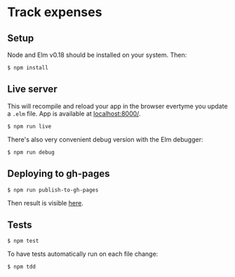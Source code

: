 # Track expenses


## Setup

Node and Elm v0.18 should be installed on your system. Then:

```
$ npm install
```

## Live server

This will recompile and reload your app in the browser evertyme you update a
`.elm` file. App is available at [localhost:8000/](http://localhost:8000/).

```
$ npm run live
```

There's also very convenient debug version with the Elm debugger:

```
$ npm run debug
```

## Deploying to gh-pages

```
$ npm run publish-to-gh-pages
```

Then result is visible [here](https://magopian.github.io/elm-track-expenses).

## Tests

```
$ npm test
```

To have tests automatically run on each file change:

```
$ npm tdd
```

